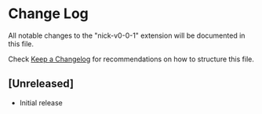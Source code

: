 # Change Log

All notable changes to the "nick-v0-0-1" extension will be documented in this file.

Check [Keep a Changelog](http://keepachangelog.com/) for recommendations on how to structure this file.

## [Unreleased]

- Initial release
